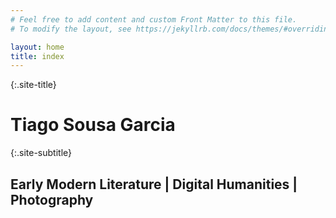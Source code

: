 ```yaml
---
# Feel free to add content and custom Front Matter to this file.
# To modify the layout, see https://jekyllrb.com/docs/themes/#overriding-theme-defaults

layout: home
title: index
---
```

{:.site-title}
# Tiago Sousa Garcia

{:.site-subtitle}
## Early Modern Literature | Digital Humanities | Photography